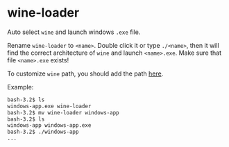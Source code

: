 # wine-loader
Auto select `wine` and launch windows `.exe` file.

Rename `wine-loader` to `<name>`. Double click it or type `./<name>`, then it will find the correct architecture of `wine` and launch `<name>.exe`.
Make sure that file `<name>.exe` exists!

To customize `wine` path, you should add the path [here](https://github.com/yaoxi-std/wine-loader/blob/main/wine-loader#L30-32).

Example:
```sh
bash-3.2$ ls
windows-app.exe	wine-loader
bash-3.2$ mv wine-loader windows-app
bash-3.2$ ls
windows-app	windows-app.exe
bash-3.2$ ./windows-app
...
```
